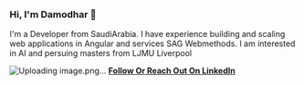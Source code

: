 ### Hi, I'm Damodhar 👋

I'm a Developer from SaudiArabia. I have experience building and scaling web applications in Angular and services SAG Webmethods. I am interested in AI and persuing masters from LJMU Liverpool

 ![Uploading image.png…]()
**[Follow Or Reach Out On LinkedIn](https://www.linkedin.com/in/damodharreddy-mudireddy-32a611202/)**<br/>


